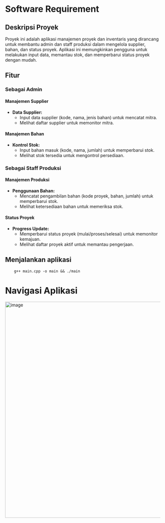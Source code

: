 # Software Requirement

## Deskripsi Proyek
Proyek ini adalah aplikasi manajemen proyek dan inventaris yang dirancang untuk membantu admin dan staff produksi dalam mengelola supplier, bahan, dan status proyek. Aplikasi ini memungkinkan pengguna untuk melakukan input data, memantau stok, dan memperbarui status proyek dengan mudah.

## Fitur

### Sebagai Admin
#### Manajemen Supplier
- **Data Supplier:**
  - Input data supplier (kode, nama, jenis bahan) untuk mencatat mitra.
  - Melihat daftar supplier untuk memonitor mitra.

#### Manajemen Bahan
- **Kontrol Stok:**
  - Input bahan masuk (kode, nama, jumlah) untuk memperbarui stok.
  - Melihat stok tersedia untuk mengontrol persediaan.

### Sebagai Staff Produksi
#### Manajemen Produksi
- **Penggunaan Bahan:**
  - Mencatat pengambilan bahan (kode proyek, bahan, jumlah) untuk memperbarui stok.
  - Melihat ketersediaan bahan untuk memeriksa stok.

#### Status Proyek
- **Progress Update:**
  - Memperbarui status proyek (mulai/proses/selesai) untuk memonitor kemajuan.
  - Melihat daftar proyek aktif untuk memantau pengerjaan.

## Menjalankan aplikasi
```
    g++ main.cpp -o main && ./main
```


# Navigasi Aplikasi

<img width="702" alt="image" src="https://github.com/user-attachments/assets/0440bbbb-9fbc-464a-827c-5ace4c2f98bb" />


